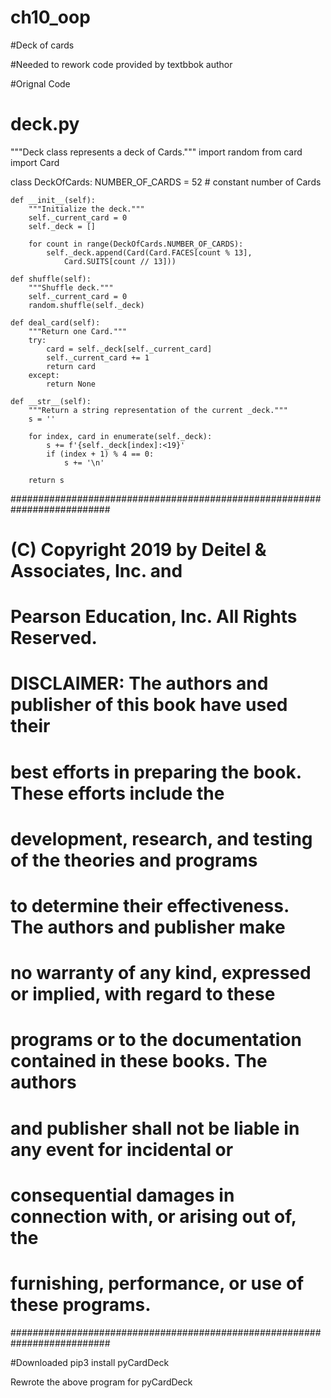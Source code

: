 # ch10_oop
#Deck of cards

#Needed to rework code provided by textbbok author

#Orignal  Code
# deck.py
"""Deck class represents a deck of Cards."""
import random 
from card import Card

class DeckOfCards:
    NUMBER_OF_CARDS = 52  # constant number of Cards

    def __init__(self):
        """Initialize the deck."""
        self._current_card = 0
        self._deck = []

        for count in range(DeckOfCards.NUMBER_OF_CARDS):  
            self._deck.append(Card(Card.FACES[count % 13], 
                Card.SUITS[count // 13]))

    def shuffle(self):
        """Shuffle deck."""
        self._current_card = 0
        random.shuffle(self._deck)    

    def deal_card(self):
        """Return one Card."""
        try:
            card = self._deck[self._current_card]
            self._current_card += 1
            return card
        except:
            return None  

    def __str__(self):
        """Return a string representation of the current _deck."""
        s = ''

        for index, card in enumerate(self._deck):
            s += f'{self._deck[index]:<19}'
            if (index + 1) % 4 == 0:
                s += '\n'
        
        return s


##########################################################################
# (C) Copyright 2019 by Deitel & Associates, Inc. and                    #
# Pearson Education, Inc. All Rights Reserved.                           #
#                                                                        #
# DISCLAIMER: The authors and publisher of this book have used their     #
# best efforts in preparing the book. These efforts include the          #
# development, research, and testing of the theories and programs        #
# to determine their effectiveness. The authors and publisher make       #
# no warranty of any kind, expressed or implied, with regard to these    #
# programs or to the documentation contained in these books. The authors #
# and publisher shall not be liable in any event for incidental or       #
# consequential damages in connection with, or arising out of, the       #
# furnishing, performance, or use of these programs.                     #
##########################################################################


#Downloaded
pip3 install pyCardDeck

Rewrote the above program for pyCardDeck
